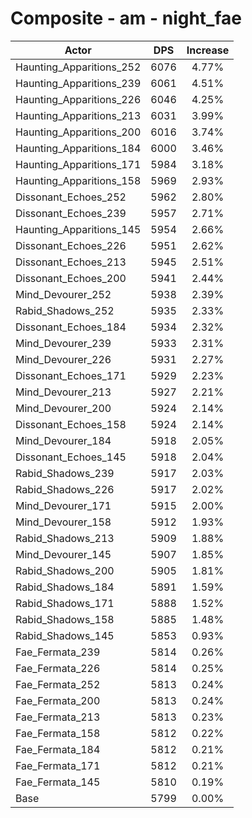 # Composite - am - night_fae
| Actor | DPS | Increase |
|---|:---:|:---:|
|Haunting_Apparitions_252|6076|4.77%|
|Haunting_Apparitions_239|6061|4.51%|
|Haunting_Apparitions_226|6046|4.25%|
|Haunting_Apparitions_213|6031|3.99%|
|Haunting_Apparitions_200|6016|3.74%|
|Haunting_Apparitions_184|6000|3.46%|
|Haunting_Apparitions_171|5984|3.18%|
|Haunting_Apparitions_158|5969|2.93%|
|Dissonant_Echoes_252|5962|2.80%|
|Dissonant_Echoes_239|5957|2.71%|
|Haunting_Apparitions_145|5954|2.66%|
|Dissonant_Echoes_226|5951|2.62%|
|Dissonant_Echoes_213|5945|2.51%|
|Dissonant_Echoes_200|5941|2.44%|
|Mind_Devourer_252|5938|2.39%|
|Rabid_Shadows_252|5935|2.33%|
|Dissonant_Echoes_184|5934|2.32%|
|Mind_Devourer_239|5933|2.31%|
|Mind_Devourer_226|5931|2.27%|
|Dissonant_Echoes_171|5929|2.23%|
|Mind_Devourer_213|5927|2.21%|
|Mind_Devourer_200|5924|2.14%|
|Dissonant_Echoes_158|5924|2.14%|
|Mind_Devourer_184|5918|2.05%|
|Dissonant_Echoes_145|5918|2.04%|
|Rabid_Shadows_239|5917|2.03%|
|Rabid_Shadows_226|5917|2.02%|
|Mind_Devourer_171|5915|2.00%|
|Mind_Devourer_158|5912|1.93%|
|Rabid_Shadows_213|5909|1.88%|
|Mind_Devourer_145|5907|1.85%|
|Rabid_Shadows_200|5905|1.81%|
|Rabid_Shadows_184|5891|1.59%|
|Rabid_Shadows_171|5888|1.52%|
|Rabid_Shadows_158|5885|1.48%|
|Rabid_Shadows_145|5853|0.93%|
|Fae_Fermata_239|5814|0.26%|
|Fae_Fermata_226|5814|0.25%|
|Fae_Fermata_252|5813|0.24%|
|Fae_Fermata_200|5813|0.24%|
|Fae_Fermata_213|5813|0.23%|
|Fae_Fermata_158|5812|0.22%|
|Fae_Fermata_184|5812|0.21%|
|Fae_Fermata_171|5812|0.21%|
|Fae_Fermata_145|5810|0.19%|
|Base|5799|0.00%|
